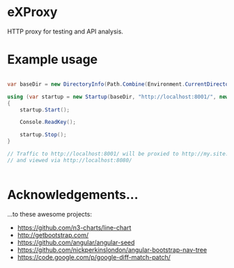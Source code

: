# eXProxy

HTTP proxy for testing and API analysis.

# Example usage

```cs

var baseDir = new DirectoryInfo(Path.Combine(Environment.CurrentDirectory, "data"));

using (var startup = new Startup(baseDir, "http://localhost:8001/", new [] { "http://my.site.url/" }, "http://localhost:8081/", "http://localhost:8080/"))
{
    startup.Start();

    Console.ReadKey();

    startup.Stop();
}

// Traffic to http://localhost:8001/ will be proxied to http://my.site.url/
// and viewed via http://localhost:8080/
			
``` 

# Acknowledgements...

...to these awesome projects:

* https://github.com/n3-charts/line-chart
* http://getbootstrap.com/
* https://github.com/angular/angular-seed
* https://github.com/nickperkinslondon/angular-bootstrap-nav-tree
* https://code.google.com/p/google-diff-match-patch/
